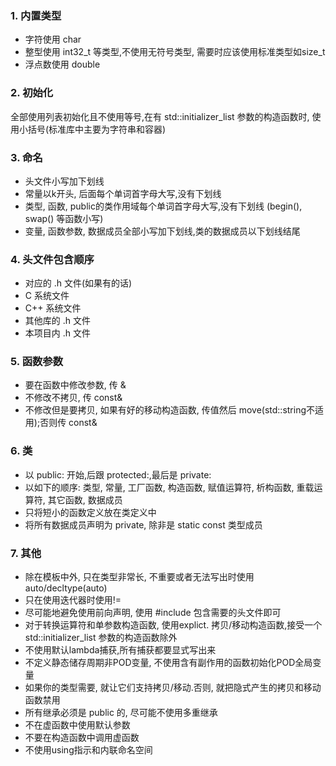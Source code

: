 ### 1. 内置类型

* 字符使用 char
* 整型使用 int32_t 等类型,不使用无符号类型, 需要时应该使用标准类型如size_t
* 浮点数使用 double

### 2. 初始化

全部使用列表初始化且不使用等号,在有 std::initializer_list 参数的构造函数时,
使用小括号(标准库中主要为字符串和容器)

### 3. 命名

* 头文件小写加下划线
* 常量以k开头, 后面每个单词首字母大写,没有下划线
* 类型, 函数, public的类作用域每个单词首字母大写,没有下划线
(begin(), swap() 等函数小写)
* 变量, 函数参数, 数据成员全部小写加下划线,类的数据成员以下划线结尾

### 4. 头文件包含顺序

* 对应的 .h 文件(如果有的话)
* C 系统文件
* C++ 系统文件
* 其他库的 .h 文件
* 本项目内 .h 文件

### 5. 函数参数

* 要在函数中修改参数, 传 &
* 不修改不拷贝, 传 const&
* 不修改但是要拷贝, 如果有好的移动构造函数, 传值然后 move(std::string不适用);否则传 const&

### 6. 类

* 以 public: 开始,后跟 protected:,最后是 private:
* 以如下的顺序: 类型, 常量, 工厂函数, 构造函数, 赋值运算符, 析构函数, 重载运算符, 其它函数, 数据成员
* 只将短小的函数定义放在类定义中
* 将所有数据成员声明为 private, 除非是 static const 类型成员

### 7. 其他

* 除在模板中外, 只在类型非常长, 不重要或者无法写出时使用 auto/decltype(auto)
* 只在使用迭代器时使用!=
* 尽可能地避免使用前向声明, 使用 #include 包含需要的头文件即可
* 对于转换运算符和单参数构造函数, 使用explict.
  拷贝/移动构造函数,接受一个 std::initializer_list 参数的构造函数除外
* 不使用默认lambda捕获,所有捕获都要显式写出来
* 不定义静态储存周期非POD变量, 不使用含有副作用的函数初始化POD全局变量
* 如果你的类型需要, 就让它们支持拷贝/移动.否则, 就把隐式产生的拷贝和移动函数禁用
* 所有继承必须是 public 的, 尽可能不使用多重继承
* 不在虚函数中使用默认参数
* 不要在构造函数中调用虚函数
* 不使用using指示和内联命名空间